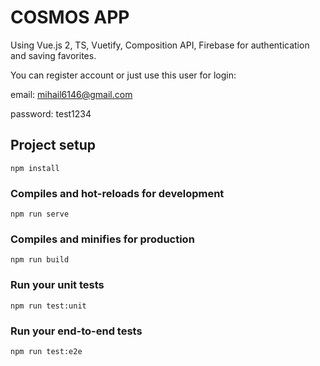 # COSMOS APP
Using Vue.js 2, TS, Vuetify, Composition API, Firebase for authentication and saving favorites.

You can register account or just use this user for login:

email: mihail6146@gmail.com

password: test1234

## Project setup
```
npm install
```

### Compiles and hot-reloads for development
```
npm run serve
```

### Compiles and minifies for production
```
npm run build
```

### Run your unit tests
```
npm run test:unit
```

### Run your end-to-end tests
```
npm run test:e2e
```
